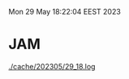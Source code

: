 Mon 29 May 18:22:04 EEST 2023
# JAM
<a href='./cache/202305/29_18.log'>./cache/202305/29_18.log</a>
